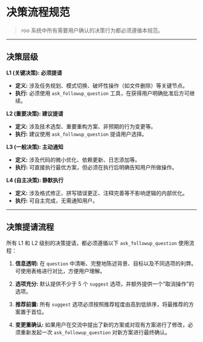 # 决策流程规范

> roo 系统中所有需要用户确认的决策行为都必须遵循本规范。

---

## 决策层级

**L1 (关键决策): 必须提请**

- **定义:** 涉及任务规划、模式切换、破坏性操作（如文件删除）等关键节点。
- **执行:** 必须使用 `ask_followup_question` 工具，在获得用户明确批准后方可继续。

**L2 (重要决策): 建议提请**

- **定义:** 涉及技术选型、重要重构方案、非预期的行为变更等。
- **执行:** 建议使用 `ask_followup_question` 提请用户选择。

**L3 (一般决策): 主动通知**

- **定义:** 涉及代码的微小优化、依赖更新、日志添加等。
- **执行:** 可直接执行最优方案，但必须在执行后明确告知用户所做操作。

**L4 (自主决策): 静默执行**

- **定义:** 涉及格式修正、拼写错误更正、注释完善等不影响逻辑的内部优化。
- **执行:** 可自主完成，无需通知用户。

---

## 决策提请流程

所有 L1 和 L2 级别的决策提请，都必须遵循以下 `ask_followup_question` 使用流程：

1.  **信息透明:** 在 `question` 中清晰、完整地陈述背景、目标以及不同选项的利弊。可使用表格进行对比，方便用户理解。

2.  **选项充分:** 默认提供不少于 5 个 `suggest` 选项，并额外提供一个“取消操作”的选项。

3.  **推荐前置:** 所有 `suggest` 选项必须按照推荐程度由高到低排序，将最推荐的方案置于首位。

4.  **变更重确认:** 如果用户在交流中提出了新的方案或对现有方案进行了修改，必须重新发起一次 `ask_followup_question` 对新方案进行最终确认。
